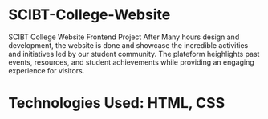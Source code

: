 # SCIBT-College-Website
SCIBT College Website Frontend Project After Many hours design and development, the website is done and showcase the incredible activities and initiatives led by our student  community. The plateform heighlights past events, resources, and student achievements while providing an engaging experience for visitors.  
# Technologies Used: HTML, CSS
